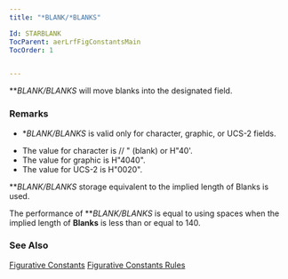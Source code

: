 ```yaml
---
title: "*BLANK/*BLANKS"

Id: STARBLANK
TocParent: aerLrfFigConstantsMain
TocOrder: 1


---
```


***BLANK/*BLANKS** will move blanks into the designated field. 

### Remarks
* **BLANK/*BLANKS** is valid only for character, graphic, or UCS-2 fields. 

- The value for character is // " (blank) or H"40'.
- The value for graphic is H"4040".
- The value for UCS-2 is H"0020".

***BLANK/*BLANKS** storage equivalent to the implied length of Blanks is used. 

The performance of ***BLANK/*BLANKS** is equal to using spaces when the implied length of **Blanks** is less than or equal to 140. 

### See Also
[Figurative Constants](aerLrfFigConstantsMain.html)
[Figurative Constants Rules](Fig_Constants_Rules.html) 
